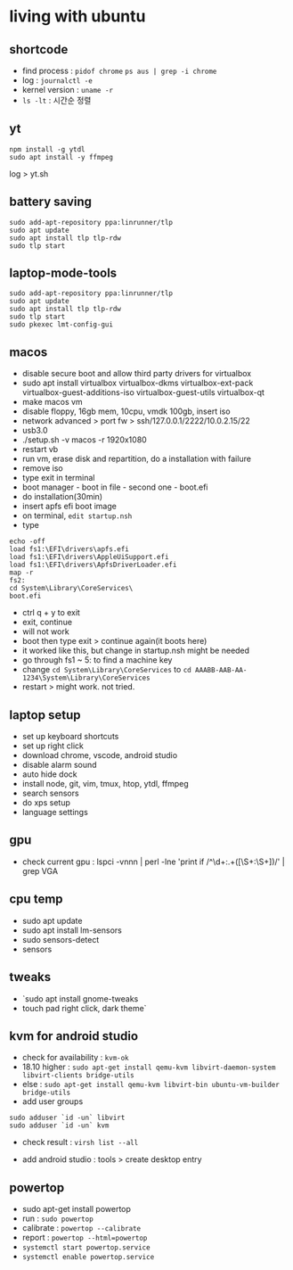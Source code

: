 # living with ubuntu


## shortcode
- find process : `pidof chrome` `ps aus | grep -i chrome`
- log : `journalctl -e`
- kernel version : `uname -r`
- `ls -lt` : 시간순 정렬

## yt

```
npm install -g ytdl
sudo apt install -y ffmpeg
```
log > yt.sh

## battery saving
```
sudo add-apt-repository ppa:linrunner/tlp
sudo apt update
sudo apt install tlp tlp-rdw
sudo tlp start
```

## laptop-mode-tools
```
sudo add-apt-repository ppa:linrunner/tlp
sudo apt update
sudo apt install tlp tlp-rdw
sudo tlp start
sudo pkexec lmt-config-gui
```

## macos
- disable secure boot and allow third party drivers for virtualbox
- sudo apt install virtualbox virtualbox-dkms virtualbox-ext-pack virtualbox-guest-additions-iso virtualbox-guest-utils virtualbox-qt
- make macos vm
- disable floppy, 16gb mem, 10cpu, vmdk 100gb, insert iso
- network advanced > port fw > ssh/127.0.0.1/2222/10.0.2.15/22
- usb3.0
- ./setup.sh -v macos -r 1920x1080
- restart vb
- run vm, erase disk and repartition, do a installation with failure
- remove iso
- type exit in terminal
- boot manager - boot in file - second one - boot.efi
- do installation(30min)
- insert apfs efi boot image
- on terminal, `edit startup.nsh`
- type
```
echo -off
load fs1:\EFI\drivers\apfs.efi
load fs1:\EFI\drivers\AppleUiSupport.efi
load fs1:\EFI\drivers\ApfsDriverLoader.efi
map -r
fs2:
cd System\Library\CoreServices\
boot.efi
```
- ctrl q + y to exit
- exit, continue
- will not work
- boot then type exit > continue again(it boots here)
- it worked like this, but change in startup.nsh might be needed
- go through fs1 ~ 5: to find a machine key
- change `cd System\Library\CoreServices` to `cd AAABB-AAB-AA-1234\System\Library\CoreServices`
- restart > might work. not tried.

## laptop setup

- set up keyboard shortcuts
- set up right click
- download chrome, vscode, android studio
- disable alarm sound
- auto hide dock
- install node, git, vim, tmux, htop, ytdl, ffmpeg
- search sensors
- do xps setup
- language settings

## gpu

- check current gpu : lspci -vnnn | perl -lne 'print if /^\d+\:.+(\[\S+\:\S+\])/' | grep VGA

## cpu temp

- sudo apt update
- sudo apt install lm-sensors
- sudo sensors-detect
- sensors

## tweaks

- `sudo apt install gnome-tweaks
- touch pad right click, dark theme`

## kvm for android studio

- check for availability : `kvm-ok`
- 18.10 higher : `sudo apt-get install qemu-kvm libvirt-daemon-system libvirt-clients bridge-utils`
- else : `sudo apt-get install qemu-kvm libvirt-bin ubuntu-vm-builder bridge-utils`
- add user groups
```
sudo adduser `id -un` libvirt
sudo adduser `id -un` kvm
```
- check result : `virsh list --all`

- add android studio : tools > create desktop entry

## powertop

- sudo apt-get install powertop
- run : `sudo powertop`
- calibrate : `powertop --calibrate`
- report : `powertop --html=powertop`
- `systemctl start powertop.service`
- `systemctl enable powertop.service`
